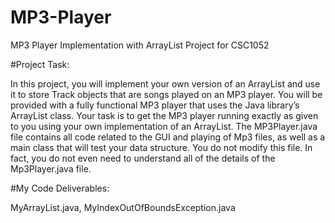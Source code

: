 # MP3-Player
MP3 Player Implementation with ArrayList Project for CSC1052

#Project Task: 

In this project, you will implement your own version of an ArrayList and use it to
store Track objects that are songs played on an MP3 player.
You will be provided with a fully functional MP3 player that uses the Java library’s ArrayList
class. Your task is to get the MP3 player running exactly as given to you using your own
implementation of an ArrayList.
The MP3Player.java file contains all code related to the GUI and playing of Mp3 files, as well as
a main class that will test your data structure. You do not modify this file. In fact, you do not
even need to understand all of the details of the Mp3Player.java file. 

#My Code Deliverables:

MyArrayList.java, MyIndexOutOfBoundsException.java
